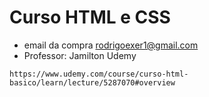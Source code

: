 # Curso HTML e CSS
* email da compra rodrigoexer1@gmail.com
* Professor: Jamilton Udemy
```
https://www.udemy.com/course/curso-html-basico/learn/lecture/5287070#overview
```